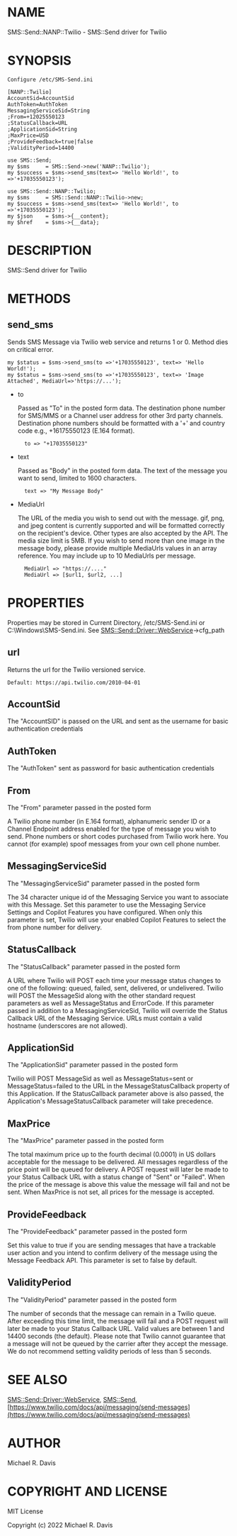 # NAME

SMS::Send::NANP::Twilio - SMS::Send driver for Twilio

# SYNOPSIS

    Configure /etc/SMS-Send.ini

    [NANP::Twilio]
    AccountSid=AccountSid
    AuthToken=AuthToken
    MessagingServiceSid=String
    ;From=+12025550123
    ;StatusCallback=URL
    ;ApplicationSid=String
    ;MaxPrice=USD
    ;ProvideFeedback=true|false
    ;ValidityPeriod=14400

    use SMS::Send;
    my $sms     = SMS::Send->new('NANP::Twilio');
    my $success = $sms->send_sms(text=> 'Hello World!', to =>'+17035550123');

    use SMS::Send::NANP::Twilio;
    my $sms     = SMS::Send::NANP::Twilio->new;
    my $success = $sms->send_sms(text=> 'Hello World!', to =>'+17035550123');
    my $json    = $sms->{__content};
    my $href    = $sms->{__data};

# DESCRIPTION

SMS::Send driver for Twilio

# METHODS

## send\_sms

Sends SMS Message via Twilio web service and returns 1 or 0. Method dies on critical error.

    my $status = $sms->send_sms(to =>'+17035550123', text=> 'Hello World!');
    my $status = $sms->send_sms(to =>'+17035550123', text=> 'Image Attached', MediaUrl=>'https://...');

- to

    Passed as "To" in the posted form data. The destination phone number for SMS/MMS or a Channel user address for other 3rd party channels. Destination phone numbers should be formatted with a '+' and country code e.g., +16175550123 (E.164 format).

        to => "+17035550123"

- text

    Passed as "Body" in the posted form data. The text of the message you want to send, limited to 1600 characters.

        text => "My Message Body"

- MediaUrl

    The URL of the media you wish to send out with the message. gif, png, and jpeg content is currently supported and will be formatted correctly on the recipient's device. Other types are also accepted by the API. The media size limit is 5MB. If you wish to send more than one image in the message body, please provide multiple MediaUrls values in an array reference. You may include up to 10 MediaUrls per message.

        MediaUrl => "https://...."
        MediaUrl => [$url1, $url2, ...]

# PROPERTIES

Properties may be stored in Current Directory, /etc/SMS-Send.ini or C:\\Windows\\SMS-Send.ini. See [SMS::Send::Driver::WebService](https://metacpan.org/pod/SMS::Send::Driver::WebService)->cfg\_path

## url

Returns the url for the Twilio versioned service.

    Default: https://api.twilio.com/2010-04-01

## AccountSid

The "AccountSID" is passed on the URL and sent as the username for basic authentication credentials

## AuthToken

The "AuthToken" sent as password for basic authentication credentials

## From

The "From" parameter passed in the posted form

A Twilio phone number (in E.164 format), alphanumeric sender ID or a Channel Endpoint address enabled for the type of message you wish to send. Phone numbers or short codes purchased from Twilio work here. You cannot (for example) spoof messages from your own cell phone number.

## MessagingServiceSid

The "MessagingServiceSid" parameter passed in the posted form

The 34 character unique id of the Messaging Service you want to associate with this Message. Set this parameter to use the Messaging Service Settings and Copilot Features you have configured. When only this parameter is set, Twilio will use your enabled Copilot Features to select the from phone number for delivery.

## StatusCallback

The "StatusCallback" parameter passed in the posted form

A URL where Twilio will POST each time your message status changes to one of the following: queued, failed, sent, delivered, or undelivered. Twilio will POST the MessageSid along with the other standard request parameters as well as MessageStatus and ErrorCode. If this parameter passed in addition to a MessagingServiceSid, Twilio will override the Status Callback URL of the Messaging Service. URLs must contain a valid hostname (underscores are not allowed).

## ApplicationSid

The "ApplicationSid" parameter passed in the posted form

Twilio will POST MessageSid as well as MessageStatus=sent or MessageStatus=failed to the URL in the MessageStatusCallback property of this Application. If the StatusCallback parameter above is also passed, the Application's MessageStatusCallback parameter will take precedence.

## MaxPrice

The "MaxPrice" parameter passed in the posted form

The total maximum price up to the fourth decimal (0.0001) in US dollars acceptable for the message to be delivered. All messages regardless of the price point will be queued for delivery. A POST request will later be made to your Status Callback URL with a status change of "Sent" or "Failed". When the price of the message is above this value the message will fail and not be sent. When MaxPrice is not set, all prices for the message is accepted.

## ProvideFeedback

The "ProvideFeedback" parameter passed in the posted form

Set this value to true if you are sending messages that have a trackable user action and you intend to confirm delivery of the message using the Message Feedback API. This parameter is set to false by default.

## ValidityPeriod

The "ValidityPeriod" parameter passed in the posted form

The number of seconds that the message can remain in a Twilio queue. After exceeding this time limit, the message will fail and a POST request will later be made to your Status Callback URL. Valid values are between 1 and 14400 seconds (the default). Please note that Twilio cannot guarantee that a message will not be queued by the carrier after they accept the message. We do not recommend setting validity periods of less than 5 seconds.

# SEE ALSO

[SMS::Send::Driver::WebService](https://metacpan.org/pod/SMS::Send::Driver::WebService), [SMS::Send](https://metacpan.org/pod/SMS::Send), [https://www.twilio.com/docs/api/messaging/send-messages](https://www.twilio.com/docs/api/messaging/send-messages)

# AUTHOR

Michael R. Davis

# COPYRIGHT AND LICENSE

MIT License

Copyright (c) 2022 Michael R. Davis
